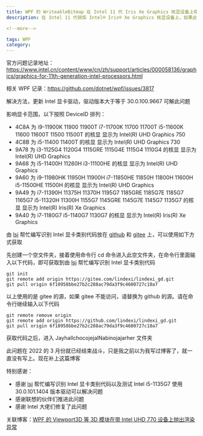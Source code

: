 ```yaml
---
title: WPF 的 WriteableBitmap 在 Intel 11 代 Iris Xe Graphics 核显设备上停止渲染
description: 在 Intel 11 代锐炬 Intel® Iris® Xe Graphics 核显设备上，如果此设备使用旧版本驱动，则可能导致 WPF 的 WriteableBitmap 停止渲染。此问题和 WPF 无关，此问题是 Intel 的 bug 且最新驱动版本已修复

<!--more-->

tags: WPF
category: 
---
```


<!-- CreateTime:2024/1/13 9:36:19 -->

<!-- 发布 -->
<!-- 博客 -->

官方问题记录地址：<https://www.intel.cn/content/www/cn/zh/support/articles/000058136/graphics/graphics-for-11th-generation-intel-processors.html>

相关 WPF 记录：<https://github.com/dotnet/wpf/issues/3817>

解决方法，更新 Intel 显卡驱动，驱动版本大于等于 30.0.100.9667 可解此问题

影响显卡范围，以下按照 DeviceID 排列：

- 4C8A 为 i9-11900K 11900 11900T i7-11700K 11700 11700T i5-11600K 11600 11600T 11500 11500T 的核显 显示为 Intel(R) UHD Graphics 750
- 4C8B 为 i5-11400 11400T 的核显 显示为 Intel(R) UHD Graphics 730
- 9A78 为 i3-1125G4 1120G4 1115GRE 1115G4E 1115G4 1110G4 的核显 显示为 Intel(R) UHD Graphics
- 9A68 为 i5-11400H 11260H i3-11100HE 的核显 显示为 Intel(R) UHD Graphics
- 9A60 为 i9-11980HK 11950H 11900H i7-11850HE 11850H 11800H 11600H i5-11500HE 11500H 的核显 显示为 Intel(R) UHD Graphics
- 9A49 为 i7-11390H 11375H 11370H 1195G7 1185GRE 1185G7E 1185G7 1165G7 i5-11320H 11300H 1155G7 1145GRE 1145G7E 1145G7 1135G7 的核显 显示为 Intel(R) Iris(R) Xe Graphics
- 9A40 为 i7-1180G7 i5-1140G7 1130G7 的核显 显示为 Intel(R) Iris(R) Xe Graphics

由 [lsj](https://blog.sdlsj.net/ ) 帮忙编写识别 Intel 显卡类别代码放在 [github](https://github.com/lindexi/lindexi_gd/tree/6f10958bbe27b2c288ac79da3f9c4600727c10a7/JayhallchocojejalNabinojajarher) 和 [gitee](https://gitee.com/lindexi/lindexi_gd/tree/6f10958bbe27b2c288ac79da3f9c4600727c10a7/JayhallchocojejalNabinojajarher) 上，可以使用如下方式获取

先创建一个空文件夹，接着使用命令行 cd 命令进入此空文件夹，在命令行里面输入以下代码，即可获取到由 [lsj](https://blog.sdlsj.net/ ) 帮忙编写识别 Intel 显卡类别代码

```
git init
git remote add origin https://gitee.com/lindexi/lindexi_gd.git
git pull origin 6f10958bbe27b2c288ac79da3f9c4600727c10a7
```

以上使用的是 gitee 的源，如果 gitee 不能访问，请替换为 github 的源。请在命令行继续输入以下代码

```
git remote remove origin
git remote add origin https://github.com/lindexi/lindexi_gd.git
git pull origin 6f10958bbe27b2c288ac79da3f9c4600727c10a7
```

获取代码之后，进入 JayhallchocojejalNabinojajarher 文件夹

此问题在 2022 的 3 月份就已经结束战斗，只是我之前以为我写过博客了，就一直没有写上。现在补上这篇博客

特别感谢：

- 感谢 [lsj](https://blog.sdlsj.net/ ) 帮忙编写识别 Intel 显卡类别代码以及测试 Intel i5-1135G7 使用 30.0.101.1404 版本驱动可以解决问题
- 感谢联想的伙伴们推进此问题
- 感谢 Intel 大佬们修复了此问题

关联博客：[WPF 的 Viewport3D 等 3D 模块在带 Intel UHD 770 设备上抛出渲染异常](https://blog.lindexi.com/post/WPF-%E7%9A%84-Viewport3D-%E7%AD%89-3D-%E6%A8%A1%E5%9D%97%E5%9C%A8%E5%B8%A6-Intel-UHD-770-%E8%AE%BE%E5%A4%87%E4%B8%8A%E6%8A%9B%E5%87%BA%E6%B8%B2%E6%9F%93%E5%BC%82%E5%B8%B8.html )
